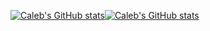 [<img alt="Caleb's GitHub stats" src="https://github-readme-stats.vercel.app/api?username=calebbabin&count_private=true&hide_title=true&hide_border=true&theme=radical" /><img alt="Caleb's GitHub stats" src="https://github-readme-stats.vercel.app/api/top-langs/?username=calebbabin&langs_count=3&hide_title=true&hide_border=true&hide=GAP&theme=radical" />](https://github.com/anuraghazra/github-readme-stats)

